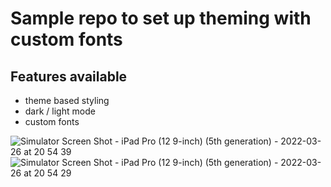 # Sample repo to set up theming with custom fonts
## Features available
- theme based styling
- dark / light mode
- custom fonts


![Simulator Screen Shot - iPad Pro (12 9-inch) (5th generation) - 2022-03-26 at 20 54 39](https://user-images.githubusercontent.com/15663361/160279301-3f3f7872-62d8-4ea9-b0cb-ff3a7a2e4f1d.png)
![Simulator Screen Shot - iPad Pro (12 9-inch) (5th generation) - 2022-03-26 at 20 54 29](https://user-images.githubusercontent.com/15663361/160279303-c8f3673d-6fa4-4744-b9de-8f1fb8471688.png)
